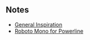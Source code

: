 ## Notes

* [General Inspiration](https://gist.github.com/kevin-smets/8568070)
* [Roboto Mono for Powerline](https://github.com/powerline/fonts/blob/master/RobotoMono/Roboto%20Mono%20for%20Powerline.ttf)
